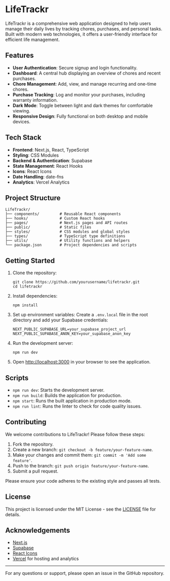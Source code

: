 # LifeTrackr

LifeTrackr is a comprehensive web application designed to help users manage their daily lives by tracking chores, purchases, and personal tasks. Built with modern web technologies, it offers a user-friendly interface for efficient life management.

## Features

- **User Authentication**: Secure signup and login functionality.
- **Dashboard**: A central hub displaying an overview of chores and recent purchases.
- **Chore Management**: Add, view, and manage recurring and one-time chores.
- **Purchase Tracking**: Log and monitor your purchases, including warranty information.
- **Dark Mode**: Toggle between light and dark themes for comfortable viewing.
- **Responsive Design**: Fully functional on both desktop and mobile devices.

## Tech Stack

- **Frontend**: Next.js, React, TypeScript
- **Styling**: CSS Modules
- **Backend & Authentication**: Supabase
- **State Management**: React Hooks
- **Icons**: React Icons
- **Date Handling**: date-fns
- **Analytics**: Vercel Analytics

## Project Structure

```
LifeTrackr/
├── components/         # Reusable React components
├── hooks/              # Custom React hooks
├── pages/              # Next.js pages and API routes
├── public/             # Static files
├── styles/             # CSS modules and global styles
├── types/              # TypeScript type definitions
├── utils/              # Utility functions and helpers
└── package.json        # Project dependencies and scripts
```

## Getting Started

1. Clone the repository:
   ```
   git clone https://github.com/yourusername/lifetrackr.git
   cd lifetrackr
   ```

2. Install dependencies:
   ```
   npm install
   ```

3. Set up environment variables:
   Create a `.env.local` file in the root directory and add your Supabase credentials:
   ```
   NEXT_PUBLIC_SUPABASE_URL=your_supabase_project_url
   NEXT_PUBLIC_SUPABASE_ANON_KEY=your_supabase_anon_key
   ```

4. Run the development server:
   ```
   npm run dev
   ```

5. Open [http://localhost:3000](http://localhost:3000) in your browser to see the application.

## Scripts

- `npm run dev`: Starts the development server.
- `npm run build`: Builds the application for production.
- `npm start`: Runs the built application in production mode.
- `npm run lint`: Runs the linter to check for code quality issues.

## Contributing

We welcome contributions to LifeTrackr! Please follow these steps:

1. Fork the repository.
2. Create a new branch: `git checkout -b feature/your-feature-name`.
3. Make your changes and commit them: `git commit -m 'Add some feature'`.
4. Push to the branch: `git push origin feature/your-feature-name`.
5. Submit a pull request.

Please ensure your code adheres to the existing style and passes all tests.

## License

This project is licensed under the MIT License - see the [LICENSE](LICENSE) file for details.

## Acknowledgements

- [Next.js](https://nextjs.org/)
- [Supabase](https://supabase.io/)
- [React Icons](https://react-icons.github.io/react-icons/)
- [Vercel](https://vercel.com/) for hosting and analytics

---

For any questions or support, please open an issue in the GitHub repository.
